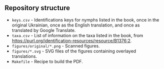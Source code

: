## Repository structure

- `keys.csv` - Identifications keys for nymphs listed in the book, once in the original Ukrainian, once as the English translation, and once as translated by Google Translate.
- `taxa.csv` - List of information on the taxa listed in the book, from https://purl.org/identification-resources/resource/B1376:2.
- `figures/original/*.png` - Scanned figures.
- `figures/*.svg` - SVG files of the figures containing overlayed translations.
- `Makefile` - Recipe to build the PDF.
